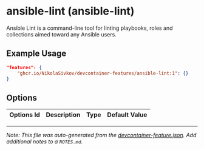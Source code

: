 
# ansible-lint (ansible-lint)

Ansible Lint is a command-line tool for linting playbooks, roles and collections aimed toward any Ansible users.

## Example Usage

```json
"features": {
    "ghcr.io/NikolaSivkov/devcontainer-features/ansible-lint:1": {}
}
```

## Options

| Options Id | Description | Type | Default Value |
|-----|-----|-----|-----|




---

_Note: This file was auto-generated from the [devcontainer-feature.json](https://github.com/NikolaSivkov/devcontainer-features/blob/main/src/ansible-lint/devcontainer-feature.json).  Add additional notes to a `NOTES.md`._
